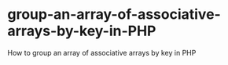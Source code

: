 # group-an-array-of-associative-arrays-by-key-in-PHP
How to group an array of associative arrays by key in PHP

